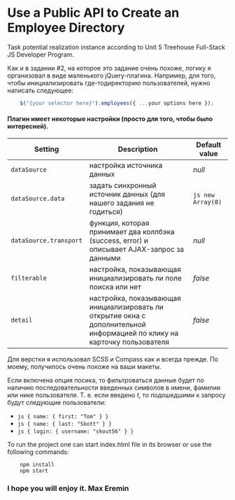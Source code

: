 # Use a Public API to Create an Employee Directory
Task potential realization instance according to Unit 5 Treehouse Full-Stack 
JS Developer Program. 

Как и в задании #2, на которое это задание очень похоже, логику я организовал в виде маленького jQuery-плагина. Например, для того, чтобы инициализировать где-тодиректорию пользователей, нужно написать следующее:
```js
    $("{your selector here}").employees({ ...your options here });
```

#### Плагин имеет некоторые настройки (просто для того, чтобы было интересней).
| Setting | Description | Default value |
| --- | --- | --- |
| `dataSource` | настройка источника данных  | *null* |
| `dataSource.data` | задать синхронный источник данных (для нашего задания не годиться)  | ```js new Array(0) ``` |
| `dataSource.transport` | функция, которая принимает два коллбэка (success, error) и описывает AJAX-запрос за данными  | *null* |
| `filterable` | настройка, показывающая инициализировать ли поле поиска или нет | *false* |
| `detail` | настройка, показывающая инициализировать ли открытие окна с дополнительной информацией по клику на карточку пользователя | *false* |

Для верстки я использовал SCSS и Compass как и всегда прежде. По моему, получилось очень похоже на ваши макеты.

Если включена опция посика, то фильтроваться данные будет по наличию последовательности введенных символов в имени, фамилии или нике пользователя. Т. е. если введено 
*t*, то подошедшими к запросу будут следующие пользователи:
* ```js { name: { first: "Tom" } }```
* ```js { name: { last: "Skott" } }```
* ```js { login: { username: "skout56" } }```

To run the project one can start index.html file in its browser
or 
use the following commands:
```shell
    npm install
    npm start
```

### I hope you will enjoy it. Max Eremin